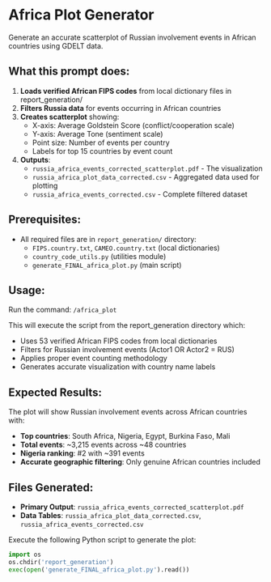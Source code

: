 # Africa Plot Generator

Generate an accurate scatterplot of Russian involvement events in African countries using GDELT data.

## What this prompt does:

1. **Loads verified African FIPS codes** from local dictionary files in report_generation/
2. **Filters Russia data** for events occurring in African countries 
3. **Creates scatterplot** showing:
   - X-axis: Average Goldstein Score (conflict/cooperation scale)
   - Y-axis: Average Tone (sentiment scale)
   - Point size: Number of events per country
   - Labels for top 15 countries by event count
4. **Outputs**:
   - `russia_africa_events_corrected_scatterplot.pdf` - The visualization
   - `russia_africa_plot_data_corrected.csv` - Aggregated data used for plotting
   - `russia_africa_events_corrected.csv` - Complete filtered dataset

## Prerequisites:
- All required files are in `report_generation/` directory:
  - `FIPS.country.txt`, `CAMEO.country.txt` (local dictionaries)
  - `country_code_utils.py` (utilities module)
  - `generate_FINAL_africa_plot.py` (main script)

## Usage:

Run the command: `/africa_plot`

This will execute the script from the report_generation directory which:
- Uses 53 verified African FIPS codes from local dictionaries
- Filters for Russian involvement events (Actor1 OR Actor2 = RUS)
- Applies proper event counting methodology
- Generates accurate visualization with country name labels

## Expected Results:

The plot will show Russian involvement events across African countries with:
- **Top countries**: South Africa, Nigeria, Egypt, Burkina Faso, Mali
- **Total events**: ~3,215 events across ~48 countries
- **Nigeria ranking**: #2 with ~391 events
- **Accurate geographic filtering**: Only genuine African countries included

## Files Generated:

- **Primary Output**: `russia_africa_events_corrected_scatterplot.pdf`
- **Data Tables**: `russia_africa_plot_data_corrected.csv`, `russia_africa_events_corrected.csv`

Execute the following Python script to generate the plot:

```python
import os
os.chdir('report_generation')
exec(open('generate_FINAL_africa_plot.py').read())
```